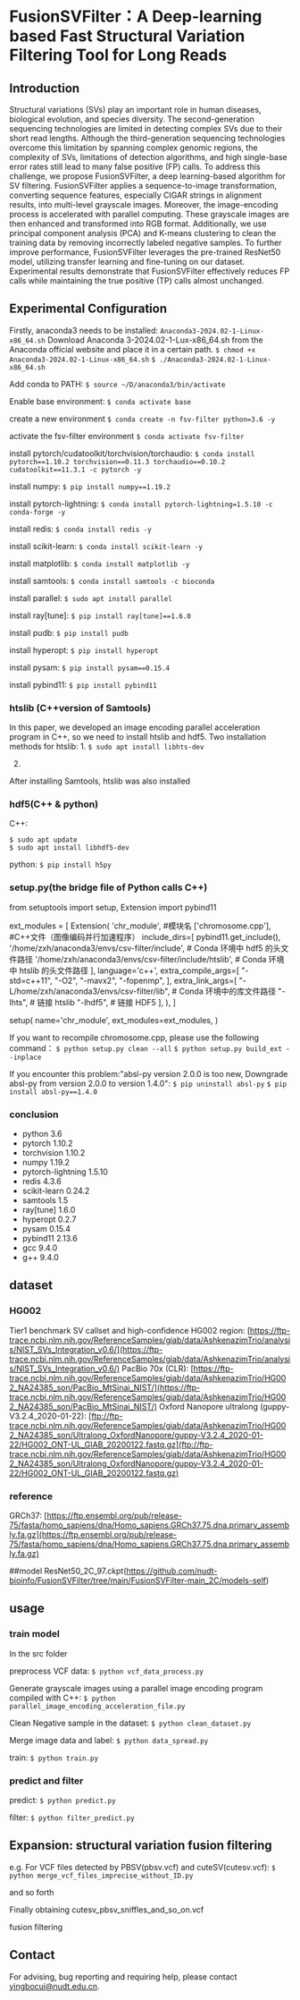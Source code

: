 # FusionSVFilter：A Deep-learning based Fast Structural Variation Filtering Tool for Long Reads

## Introduction

Structural variations (SVs) play an important role in human diseases, biological evolution, and species diversity. The second-generation sequencing technologies are limited in detecting complex SVs due to their short read lengths. Although the third-generation sequencing technologies overcome this limitation by spanning complex genomic regions, the complexity of SVs, limitations of detection algorithms, and high single-base error rates still lead to many false positive (FP) calls. To address this challenge, we propose FusionSVFilter, a deep learning-based algorithm for SV filtering. FusionSVFilter applies a sequence-to-image transformation, converting sequence features, especially CIGAR strings in alignment results, into multi-level grayscale images. Moreover, the image-encoding process is accelerated with parallel computing. These grayscale images are then enhanced and transformed into RGB format. Additionally, we use principal component analysis (PCA) and K-means clustering to clean the training data by removing incorrectly labeled negative samples. To further improve performance, FusionSVFilter leverages the pre-trained ResNet50 model, utilizing transfer learning and fine-tuning on our dataset. Experimental results demonstrate that FusionSVFilter effectively reduces FP calls while maintaining the true positive (TP) calls almost unchanged.

## Experimental Configuration
Firstly, anaconda3 needs to be installed:
`Anaconda3-2024.02-1-Linux-x86_64.sh`
Download Anaconda 3-2024.02-1-Lux-x86_64.sh from the Anaconda official website and place it in a certain path.
`$ chmod +x Anaconda3-2024.02-1-Linux-x86_64.sh`
`$ ./Anaconda3-2024.02-1-Linux-x86_64.sh`

Add conda to PATH:
`$ source ~/D/anaconda3/bin/activate`

Enable base environment:
`$ conda activate base`

create a new environment
`$ conda create -n fsv-filter python=3.6 -y`

activate the fsv-filter environment
`$ conda activate fsv-filter`

install pytorch/cudatoolkit/torchvision/torchaudio:
`$ conda install pytorch==1.10.2 torchvision==0.11.3 torchaudio==0.10.2 cudatoolkit==11.3.1 -c pytorch -y`

install numpy:
`$ pip install numpy==1.19.2`

install pytorch-lightning:
`$ conda install pytorch-lightning=1.5.10 -c conda-forge -y`

install redis:
`$ conda install redis -y`

install scikit-learn:
`$ conda install scikit-learn -y`

install matplotlib:
`$ conda install matplotlib -y`

install samtools:
`$ conda install samtools -c bioconda`

install parallel:
`$ sudo apt install parallel` 

install ray[tune]:
`$ pip install ray[tune]==1.6.0`

install pudb:
`$ pip install pudb`

install hyperopt:
`$ pip install hyperopt`

install pysam:
`$ pip install pysam==0.15.4`

install pybind11:
`$ pip install pybind11`

### htslib (C++version of Samtools)
In this paper, we developed an image encoding parallel acceleration program in C++, so we need to install htslib and hdf5.
Two installation methods for htslib:
1. 
`$ sudo apt install libhts-dev`

2.
After installing Samtools, htslib was also installed

### hdf5(C++ & python)
C++:
```
$ sudo apt update
$ sudo apt install libhdf5-dev
```

python:
`$ pip install h5py`

### setup.py(the bridge file of Python calls C++)
from setuptools import setup, Extension
import pybind11

ext_modules = [
    Extension(
        'chr_module', #模块名
        ['chromosome.cpp'], #C++文件（图像编码并行加速程序）
        include_dirs=[
            pybind11.get_include(),
            '/home/zxh/anaconda3/envs/csv-filter/include',  # Conda 环境中 hdf5 的头文件路径
            '/home/zxh/anaconda3/envs/csv-filter/include/htslib',  # Conda 环境中 htslib 的头文件路径
        ],
        language='c++',
        extra_compile_args=[
            "-std=c++11",
            "-O2",
            "-mavx2",
            "-fopenmp",
        ],
        extra_link_args=[
            "-L/home/zxh/anaconda3/envs/csv-filter/lib",   # Conda 环境中的库文件路径
            "-lhts",                                       # 链接 htslib
            "-lhdf5",                                      # 链接 HDF5
        ],
    ),
]

setup(
    name='chr_module',
    ext_modules=ext_modules,
)

If you want to recompile chromosome.cpp, please use the following command：
`$ python setup.py clean --all`
`$ python setup.py build_ext --inplace`

If you encounter this problem:"absl-py version 2.0.0 is too new, Downgrade absl-py from version 2.0.0 to version 1.4.0":
`$ pip uninstall absl-py`
`$ pip install absl-py==1.4.0`

### conclusion
* python 3.6
* pytorch 1.10.2
* torchvision 1.10.2
* numpy 1.19.2
* pytorch-lightning 1.5.10
* redis 4.3.6
* scikit-learn 0.24.2
* samtools 1.5
* ray[tune] 1.6.0
* hyperopt 0.2.7
* pysam 0.15.4
* pybind11 2.13.6
* gcc 9.4.0
* g++ 9.4.0

## dataset
### HG002
Tier1 benchmark SV callset and high-confidence HG002 region: [https://ftp-trace.ncbi.nlm.nih.gov/ReferenceSamples/giab/data/AshkenazimTrio/analysis/NIST_SVs_Integration_v0.6/](https://ftp-trace.ncbi.nlm.nih.gov/ReferenceSamples/giab/data/AshkenazimTrio/analysis/NIST_SVs_Integration_v0.6/)
PacBio 70x (CLR): [https://ftp-trace.ncbi.nlm.nih.gov/ReferenceSamples/giab/data/AshkenazimTrio/HG002_NA24385_son/PacBio_MtSinai_NIST/](https://ftp-trace.ncbi.nlm.nih.gov/ReferenceSamples/giab/data/AshkenazimTrio/HG002_NA24385_son/PacBio_MtSinai_NIST/)
Oxford Nanopore ultralong (guppy-V3.2.4\_2020-01-22): [ftp://ftp-trace.ncbi.nlm.nih.gov/ReferenceSamples/giab/data/AshkenazimTrio/HG002_NA24385_son/Ultralong_OxfordNanopore/guppy-V3.2.4_2020-01-22/HG002_ONT-UL_GIAB_20200122.fastq.gz](ftp://ftp-trace.ncbi.nlm.nih.gov/ReferenceSamples/giab/data/AshkenazimTrio/HG002_NA24385_son/Ultralong_OxfordNanopore/guppy-V3.2.4_2020-01-22/HG002_ONT-UL_GIAB_20200122.fastq.gz)

### reference
GRCh37: [https://ftp.ensembl.org/pub/release-75/fasta/homo_sapiens/dna/Homo_sapiens.GRCh37.75.dna.primary_assembly.fa.gz](https://ftp.ensembl.org/pub/release-75/fasta/homo_sapiens/dna/Homo_sapiens.GRCh37.75.dna.primary_assembly.fa.gz)

##model
ResNet50_2C_97.ckpt(https://github.com/nudt-bioinfo/FusionSVFilter/tree/main/FusionSVFilter-main_2C/models-self)

## usage

### train model
In the src folder

preprocess VCF data:
`$ python vcf_data_process.py`

Generate grayscale images using a parallel image encoding program compiled with C++:
`$ python parallel_image_encoding_acceleration_file.py`

Clean Negative sample in the dataset:
`$ python clean_dataset.py`

Merge image data and label:
`$ python data_spread.py`

train:
`$ python train.py`

### predict and filter
predict:
`$ python predict.py`

filter:
`$ python filter_predict.py`

## Expansion: structural variation fusion filtering
e.g. For VCF files detected by PBSV(pbsv.vcf) and cuteSV(cutesv.vcf):
`$ python merge_vcf_files_imprecise_without_ID.py`

and so forth

Finally obtaining cutesv_pbsv_sniffles_and_so_on.vcf

fusion filtering

## Contact
For advising, bug reporting and requiring help, please contact [yingbocui@nudt.edu.cn](yingbocui@nudt.edu.cn).



